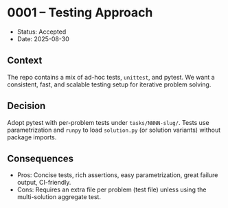 # 0001 – Testing Approach

- Status: Accepted
- Date: 2025-08-30

## Context

The repo contains a mix of ad-hoc tests, `unittest`, and pytest. We want a consistent, fast, and scalable testing setup for iterative problem solving.

## Decision

Adopt pytest with per-problem tests under `tasks/NNNN-slug/`. Tests use parametrization and `runpy` to load `solution.py` (or solution variants) without package imports.

## Consequences

- Pros: Concise tests, rich assertions, easy parametrization, great failure output, CI-friendly.
- Cons: Requires an extra file per problem (test file) unless using the multi-solution aggregate test.


